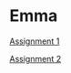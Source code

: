 <h1>Emma</h1>

<p><a href="/BasicWebDesign1/assignment1.html" target="blank">Assignment 1</a></p>
<p><a href="/BasicWebDesign1/starter_gallery_assignment.html" target="blank">Assignment 2</a></p>
